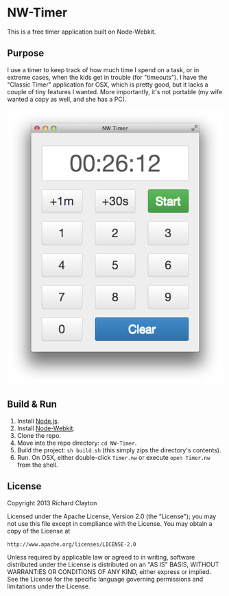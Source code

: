 # NW-Timer

This is a free timer application built on Node-Webkit.

## Purpose

I use a timer to keep track of how much time I spend on a task, or in extreme cases, when the kids get in trouble (for "timeouts").  I have the "Classic Timer" application for OSX, which is pretty good, but it lacks a couple of tiny features I wanted.  More importantly, it's not portable (my wife wanted a copy as well, and she has a PC).

<img src="https://github.com/berico-rclayton/NW-Timer/blob/master/images/nw-timer.png?raw=true" alt="NW-Timer Screenshot" />

## Build & Run

1.  Install [Node.js](http://nodejs.org/).
2.  Install [Node-Webkit](https://github.com/rogerwang/node-webkit).
3.  Clone the repo.
4.  Move into the repo directory: `cd NW-Timer`.
5.  Build the project: `sh build.sh` (this simply zips the directory's contents).
6.  Run.  On OSX, either double-click `Timer.nw` or execute `open Timer.nw` from the shell.

## License

Copyright 2013 Richard Clayton

Licensed under the Apache License, Version 2.0 (the "License");
you may not use this file except in compliance with the License.
You may obtain a copy of the License at

    http://www.apache.org/licenses/LICENSE-2.0

Unless required by applicable law or agreed to in writing, software
distributed under the License is distributed on an "AS IS" BASIS,
WITHOUT WARRANTIES OR CONDITIONS OF ANY KIND, either express or implied.
See the License for the specific language governing permissions and
limitations under the License.